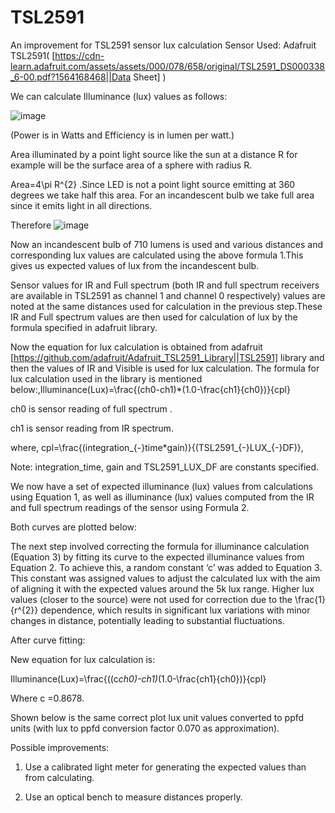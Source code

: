 # TSL2591
An improvement for TSL2591 sensor lux calculation
Sensor Used: Adafruit TSL2591( [https://cdn-learn.adafruit.com/assets/assets/000/078/658/original/TSL2591_DS000338_6-00.pdf?1564168468||Data Sheet] )

We can calculate Illuminance (lux) values as follows:

![image](https://github.com/am0032/TSL2591/assets/123314532/cb681c80-f6f2-4aa6-9af3-5a090b2a9731)



(Power is in Watts and Efficiency is in lumen per watt.)

Area illuminated by a point light source like the sun at a distance R for example will be the surface area of a sphere with radius R.

Area=4\pi R^{2} .Since LED is not a point light source emitting at 360 degrees we take half this area. For an incandescent bulb we take full area since it emits light in all directions.

Therefore ![image](https://github.com/am0032/TSL2591/assets/123314532/e50ba097-efd9-4a40-90ca-34b9f89b724a)


Now an incandescent bulb of 710 lumens is used and various distances and corresponding lux values are calculated using the above formula 1.This gives us expected values of lux from the incandescent bulb.

Sensor values for IR and Full spectrum (both IR and full spectrum receivers are available in TSL2591 as channel 1 and channel 0 respectively) values are noted at the same distances used for calculation in the previous step.These IR and Full spectrum values are then used for calculation of lux by the formula specified in adafruit library.

Now the equation for lux calculation is obtained from adafruit [https://github.com/adafruit/Adafruit_TSL2591_Library||TSL2591] library and then the values of IR and Visible is used for lux calculation. The formula for lux calculation used in the library is mentioned below:,Illuminance(Lux)=\frac{(ch0-ch1)*(1.0-\frac{ch1}{ch0})}{cpl}

ch0 is sensor reading of full spectrum .

ch1 is sensor reading from IR spectrum.

where, cpl=\frac{(integration_{-}time*gain)}{(TSL2591_{-}LUX_{-}DF)},

Note: integration_time, gain and TSL2591_LUX_DF are constants specified.

We now have a set of expected illuminance (lux) values from calculations using Equation 1, as well as illuminance (lux) values computed from the IR and full spectrum readings of the sensor using Formula 2.

Both curves are plotted below:



The next step involved correcting the formula for illuminance calculation (Equation 3) by fitting its curve to the expected illuminance values from Equation 2. To achieve this, a random constant ‘c’ was added to Equation 3. This constant was assigned values to adjust the calculated lux with the aim of aligning it with the expected values around the 5k lux range. Higher lux values (closer to the source) were not used for correction due to the \frac{1}{r^{2}} dependence, which results in significant lux variations with minor changes in distance, potentially leading to substantial fluctuations.

After curve fitting:



New equation for lux calculation is:

Illuminance(Lux)=\frac{((c*ch0)-ch1)*(1.0-\frac{ch1}{ch0})}{cpl}

Where c =0.8678.

Shown below is the same correct plot lux unit values converted to ppfd units (with lux to ppfd conversion factor 0.070 as approximation).



Possible improvements:

1) Use a calibrated light meter for generating the expected values than from calculating.

2) Use an optical bench to measure distances properly.
